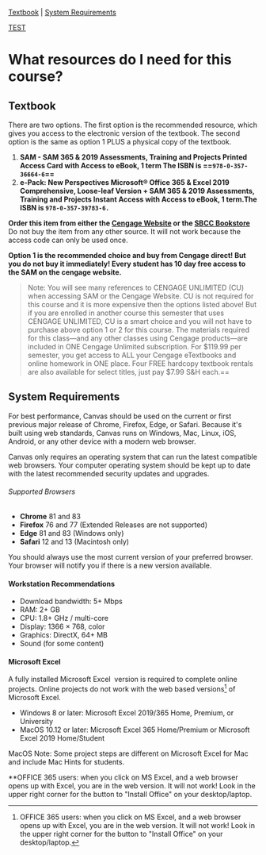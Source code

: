 [Textbook](#material) | [System Requirements](#system)

[TEST](../syllabus/introduction)

# [](#what-resources-do-i-need-for-this-course?)What resources do I need for this course?

<a id="material" style="text-decoration: none; vertical-align: baseline;"></a>

## [](#textbook)Textbook

There are two options. The first option is the recommended resource, which gives you access to the electronic version of the textbook. The second option is the same as option 1 PLUS a physical copy of the textbook. 

1.  **SAM - SAM 365 & 2019 Assessments, Training and Projects Printed Access Card with Access to eBook, 1 term The ISBN is ==`978-0-357-36664-6`==**
2.  **e-Pack: New Perspectives Microsoft® Office 365 & Excel 2019 Comprehensive, Loose-leaf Version + SAM 365 & 2019 Assessments, Training and Projects Instant Access with Access to eBook, 1 term.The ISBN is `978-0-357-39783-6.`**

**Order this item from either the [Cengage Website](http://services.cengagebrain.com/course/site.html?id=4316390) or the [SBCC Bookstore](https://www.sbccbooks.com/)** Do not buy the item from any other source. It will not work because the access code can only be used once.

**Option 1 is the recommended choice and buy from Cengage direct! But you do not buy it immediately! Every student has 10 day free access to the SAM on the cengage website.**

> Note: You will see many references to CENGAGE UNLIMITED (CU) when accessing SAM or the Cengage Website. CU is not required for this course and it is more expensive then the options listed above! But if you are enrolled in another course this semester that uses CENGAGE UNLIMITED, CU is a smart choice and you will not have to purchase above option 1 or 2 for this course. The materials required for this class—and any other classes using Cengage products—are included in ONE Cengage Unlimited subscription. For $119.99 per semester, you get access to ALL your Cengage eTextbooks and online homework in ONE place. Four FREE hardcopy textbook rentals are also available for select titles, just pay $7.99 S&H each.==

## [](#system-requirements)System Requirements

For best performance, Canvas should be used on the current or first previous major release of Chrome, Firefox, Edge, or Safari. Because it's built using web standards, Canvas runs on Windows, Mac, Linux, iOS, Android, or any other device with a modern web browser.

Canvas only requires an operating system that can run the latest compatible web browsers. Your computer operating system should be kept up to date with the latest recommended security updates and upgrades.

###### [](#supported-browsers)Supported Browsers

*   **Chrome** 81 and 83
*   **Firefox** 76 and 77 (Extended Releases are not supported)
*   **Edge** 81 and 83 (Windows only)
*   **Safari** 12 and 13 (Macintosh only)

You should always use the most current version of your preferred browser. Your browser will notify you if there is a new version available.

#### [](#workstation-recommendations)Workstation Recommendations

*   Download bandwidth: 5+ Mbps
*   RAM: 2+ GB
*   CPU: 1.8+ GHz / multi-core
*   Display: 1366 × 768, color
*   Graphics: DirectX, 64+ MB
*   Sound (for some content)

#### [](#microsoft-office)Microsoft Excel

A fully installed Microsoft Excel  version is required to complete online projects. Online projects do not work with the web based versions[^1] of Microsoft Excel.

*   Windows 8 or later: Microsoft Excel 2019/365 Home, Premium, or University
*   MacOS 10.12 or later: Microsoft Excel 365 Home/Premium or Microsoft Excel 2019 Home/Student

MacOS Note: Some project steps are different on Microsoft Excel for Mac and include Mac Hints for students.

**OFFICE 365 users: when you click on MS Excel, and a web browser opens up with Excel, you are in the web version. It will not work! Look in the upper right corner for the button to "Install Office" on your desktop/laptop.

[^1]:OFFICE 365 users: when you click on MS Excel, and a web browser opens up with Excel, you are in the web version. It will not work! Look in the upper right corner for the button to "Install Office" on your desktop/laptop. 
